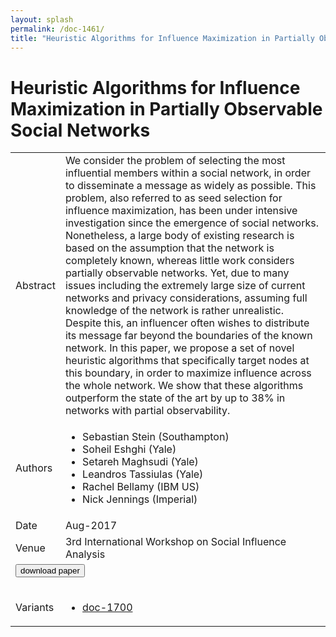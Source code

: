 ```yaml
---
layout: splash
permalink: /doc-1461/
title: "Heuristic Algorithms for Influence Maximization in Partially Observable Social Networks"
---
```


# Heuristic Algorithms for Influence Maximization in Partially Observable Social Networks

<table>
    <tbody>
    <tr>
        <td>Abstract</td>
        <td>We consider the problem of selecting the most influential members within a social network, in order to disseminate a message as widely as possible. This problem, also referred to as seed selection for influence maximization, has been under intensive investigation since the emergence of social networks. Nonetheless, a large body of existing research is based on the assumption that the network is completely known, whereas little work considers partially observable networks. Yet, due to many issues including the extremely large size of current networks and privacy considerations, assuming full knowledge of the network is rather unrealistic. Despite this, an influencer often wishes to distribute its message far beyond the boundaries of the known network. In this paper, we propose a set of novel heuristic algorithms that specifically target nodes at this boundary, in order to maximize influence across the whole network. We show that these algorithms outperform the state of the art by up to 38% in networks with partial observability.</td>
    </tr>
    <tr>
        <td>Authors</td>
        <td>
            <ul>
                <li>Sebastian Stein (Southampton)</li>
                <li>Soheil Eshghi (Yale)</li>
                <li>Setareh Maghsudi (Yale)</li>
                <li>Leandros Tassiulas (Yale)</li>
                <li>Rachel Bellamy (IBM US)</li>
                <li>Nick Jennings (Imperial)</li>
            </ul>
        </td>
    </tr>
    <tr>
        <td>Date</td>
        <td>Aug-2017</td>
    </tr>
    <tr>
        <td>Venue</td>
        <td>3rd International Workshop on Social Influence Analysis</td>
    </tr>
        <tr>
            <td colspan="2">
                <form method="get" action="https://ibm.box.com/v/doc-1461-paper">
                    <button type="submit">download paper</button>
                </form>
            </td>
        </tr>
        <tr>
            <td>Variants</td>
            <td>
                <ul>
                    <li><a href="\doc-1700\">doc-1700</a></li>
                </ul>
            </td>
        </tr>
    </tbody>
</table>

